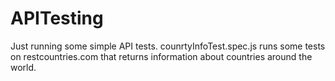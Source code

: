 ﻿# APITesting
 Just running some simple API tests. 
 counrtyInfoTest.spec.js runs some tests on restcountries.com that returns information about countries around the world. 
